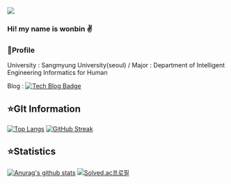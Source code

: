 <img src="https://capsule-render.vercel.app/api?type=waving&color=BDBDC8&height=150&section=header&text=Lwonbin"/>

### Hi! my name is wonbin ✌

### 🌙Profile
University : Sangmyung University(seoul) / Major : Department of Intelligent Engineering Informatics for Human

Blog : [![Tech Blog Badge](http://img.shields.io/badge/-Tech%20blog-black?style=flat-square&logo=github&link=https://lwb9036.tistory.com/)](https://lwb9036.tistory.com/)

## ⭐GIt Information
[![Top Langs](https://github-readme-stats.vercel.app/api/top-langs/?username=Lwonbin)](https://github.com/Lwonbin/Lwonbin)       [![GitHub Streak](https://streak-stats.demolab.com/?user=Lwonbin&theme=dark)](https://git.io/streak-stats)


## ⭐Statistics
[![Anurag's github stats](https://github-readme-stats.vercel.app/api?username=Lwonbin)](https://github.com/Lwonbin/Lwonbin)       [![Solved.ac프로필](http://mazassumnida.wtf/api/v2/generate_badge?boj=lwb9036)](https://solved.ac/lwb9036)

